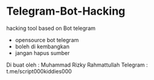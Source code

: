# Telegram-Bot-Hacking
hacking tool based on Bot telegram

- opensource bot telegram
- boleh di kembangkan
- jangan hapus sumber

Di buat oleh : Muhammad Rizky Rahmattullah
Telegram : t.me/script000kiddies000
